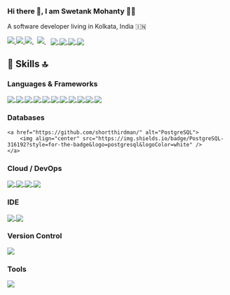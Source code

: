 ### Hi there 👋, I am Swetank Mohanty 👨‍💻

A software developer living in Kolkata, India :india:

<a href="https://api.whatsapp.com/send?phone=919007636266&text=Hello%20Swetank,%20I%20got%20your%20contact%20from%20your%20Github%20profile" alt="Connect on Whatsapp"> 
    <img src="https://img.shields.io/badge/WHATSAPP-%2325D366.svg?&style=for-the-badge&logo=whatsapp&logoColor=white" /> 
</a>
<a href="https://www.twitter.com/ShortThirdMan93" alt="Follow Me on Twitter"> 
    <img src="https://img.shields.io/badge/twitter-%231DA1F2.svg?&style=for-the-badge&logo=twitter&logoColor=white" />
</a>
<a href="https://www.linkedin.com/in/shortthirdman" alt="Connect on LinkedIn"> 
  <img src="https://img.shields.io/badge/linkedin-%230077B5.svg?&style=for-the-badge&logo=linkedin&logoColor=white" />
</a>&nbsp;
<a href="mailto:swetank.mohanty@outlook.com">
  <img src="https://img.shields.io/badge/email%20me-%23D14836.svg?&style=for-the-badge&logo=gmail&logoColor=white" />
</a>&nbsp;&nbsp;

<a href="https://github.com/shortthirdman" alt="GitHub Profile Stats">
  <img align="center" src="https://github-readme-stats.vercel.app/api/?username=shortthirdman&show_icons=true&count_private=true&theme=yeblu&include_all_commits=true" />
</a>
<a href="https://github.com/shortthirdman" alt="Top Langs">
  <img align="center" src="https://github-readme-stats.vercel.app/api/top-langs/?username=shortthirdman&langs_count=10&theme=yeblu&layout=compact" />
</a>

<!-- 
[![shortthirdman's GitHub Streak](https://github-readme-streak-stats.herokuapp.com/?user=Naereen&theme=blue-green)](https://github.com/shortthirdman/shortthirdman)
-->
<a href="https://github.com/shortthirdman/shortthirdman" alt="GitHub Streak">
    <img align="center" src="https://github-readme-streak-stats.herokuapp.com/?user=shortthirdman&theme=blue-green" />
</a>

<a href="https://github.com/shortthirdman" alt="Wakatime Stats">
    <img align="center" src="https://github-readme-stats.vercel.app/api/wakatime?username=shortthirdman&hide_progress=false&theme=yeblu" />
</a>

## 🚀 Skills 🔝

### Languages & Frameworks

<a href="https://github.com/shortthirdman/" alt="JavaScript">
  <img align="center" src="https://img.shields.io/badge/JavaScript-323330?style=for-the-badge&logo=javascript&logoColor=F7DF1E" />
</a>
<a href="https://github.com/shortthirdman/" alt="Python">
	<img align="center" src="https://img.shields.io/badge/python-%233776AB.svg?&style=for-the-badge&logo=python&logoColor=white" />
</a>
<a href="https://github.com/shortthirdman/" alt="Java">
	<img align="center" src="https://img.shields.io/badge/Java-ED8B00?style=for-the-badge&logo=java&logoColor=white" />
</a>
<a href="https://github.com/shortthirdman/" alt="TypeScript">
	<img align="center" src="https://img.shields.io/badge/TypeScript-007ACC?style=for-the-badge&logo=typescript&logoColor=white" />
</a>
<a href="https://github.com/shortthirdman/" alt="NodeJS">
	<img align="center" src="https://img.shields.io/badge/Node.js-43853D?style=for-the-badge&logo=node.js&logoColor=white" />
</a>
<a href="https://github.com/shortthirdman/" alt="npm">
	<img align="center" src="https://img.shields.io/badge/npm-CB3837?style=for-the-badge&logo=npm&logoColor=white" />
</a>
<a href="https://github.com/shortthirdman/" alt="Sass">
	<img align="center" src="https://img.shields.io/badge/Sass-CC6699?style=for-the-badge&logo=sass&logoColor=white" />
</a>
<a href="https://github.com/shortthirdman/" alt="Angular">
	<img align="center" src="https://img.shields.io/badge/Angular-DD0031?style=for-the-badge&logo=angular&logoColor=white" />
</a>
<a href="https://github.com/shortthirdman/" alt="Spring">
	<img align="center" src="https://img.shields.io/badge/Spring-6DB33F?style=for-the-badge&logo=spring&logoColor=white" />
</a>
<a href="https://github.com/shortthirdman/" alt="Markdown">
	<img align="center" src="https://img.shields.io/badge/Markdown-000000?style=for-the-badge&logo=markdown&logoColor=white" />
</a>
<a href="https://github.com/shortthirdman/" alt="Bash">
	<img align="center" src="https://img.shields.io/badge/Shell_Script-121011?style=for-the-badge&logo=gnu-bash&logoColor=white" />
</a>

### Databases

	<a href="https://github.com/shortthirdman/" alt="PostgreSQL">
		<img align="center" src="https://img.shields.io/badge/PostgreSQL-316192?style=for-the-badge&logo=postgresql&logoColor=white" />
	</a>

### Cloud / DevOps

<a href="https://github.com/shortthirdman/" alt="Netlify">
	<img align="center" src="https://img.shields.io/badge/Netlify-00C7B7?style=for-the-badge&logo=netlify&logoColor=white" />
</a>
<a href="https://github.com/shortthirdman/" alt="Heroku">
	<img align="center" src="https://img.shields.io/badge/Heroku-430098?style=for-the-badge&logo=heroku&logoColor=white" />
</a>
<a href="https://github.com/shortthirdman/" alt="Amazon AWS">
	<img align="center" src="https://img.shields.io/badge/Amazon_AWS-232F3E?style=for-the-badge&logo=amazon-aws&logoColor=white" />
</a>
<a href="https://github.com/shortthirdman/" alt="Docker">
	<img align="center" src="https://img.shields.io/badge/Docker-2CA5E0?style=for-the-badge&logo=docker&logoColor=white" />
</a>

### IDE

<a href="https://github.com/shortthirdman/" alt="MS Visual Studio Code">
	<img align="center" src="https://img.shields.io/badge/Visual_Studio_Code-0078D4?style=for-the-badge&logo=visual%20studio%20code&logoColor=white" />
</a>	
<a href="https://github.com/shortthirdman/" alt="Jupyter">
	<img align="center" src="https://img.shields.io/badge/Jupyter-F37626.svg?&style=for-the-badge&logo=Jupyter&logoColor=white" />
</a>


### Version Control

<a href="https://github.com/shortthirdman/" alt="Git">
	<img align="center" src="https://img.shields.io/badge/Git-F05032?style=for-the-badge&logo=git&logoColor=white" />
</a>

### Tools

<a href="https://github.com/shortthirdman/" alt="Postman">
	<img align="center" src="https://img.shields.io/badge/Postman-FF6C37?style=for-the-badge&logo=Postman&logoColor=white" />
</a>

<!--
<a href="https://github.com/shortthirdman/" alt="">
	<img align="center" src="" />
</a>
<a href="https://github.com/shortthirdman/" alt="">
	<img align="center" src="" />
</a>
<a href="https://github.com/shortthirdman/" alt="">
	<img align="center" src="" />
</a>

<img src="https://img.shields.io/badge/react-%2361DAFB.svg?&style=for-the-badge&logo=react&logoColor=white" /> <img src="https://img.shields.io/badge/php-%23777BB4.svg?&style=for-the-badge&logo=php&logoColor=white" /> <img src="https://img.shields.io/badge/flutter-%2302569B.svg?&style=for-the-badge&logo=flutter&logoColor=white" />
[![shortthirdman's wakatime stats](https://github-readme-stats.vercel.app/api/wakatime?username=shortthirdman)](https://github.com/shortthirdman)
-->

<!--
**shortthirdman/shortthirdman** is a ✨ _special_ ✨ repository because its `README.md` (this file) appears on your GitHub profile.

Here are some ideas to get you started:

- 🔭 I’m currently working on ...
- 🌱 I’m currently learning ...
- 👯 I’m looking to collaborate on ...
- 🤔 I’m looking for help with ...
- 💬 Ask me about ...
- 📫 How to reach me: ...
- 😄 Pronouns: ...
- ⚡ Fun fact: ...

- 🔭 I’m currently working on any random project ideas
- 🌱 I’m currently learning **Python, Flutter, GraphQL, React.js, DevOps**
- 👯 I’m looking to collaborate on software developments 
- 🌋 I’m always looking for challenging work oppurtunities ahead.
- 🤔 I’m looking for help with Mobile Application Development, ML with Python, DevOps
- 💬 Ask me about Front-end web technologies, Web development frameworks
- 📫 How to reach me: Drop me a message to my <a href="mailto:swetank.mohanty@outlook.com">inbox</a> or via <a href="https://wa.me/919007636266&text=" target="_blank" rel="noopener noreferrer">WhatsApp</a> / <a href="https://t.me/shortthirdman" target="_blank" rel="noopener noreferrer">Telegram</a>
-->
